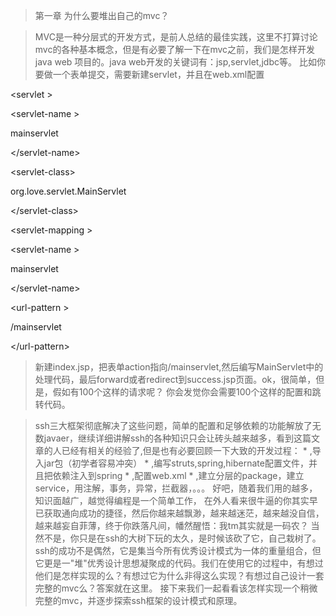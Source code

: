 > 第一章  为什么要堆出自己的mvc？

> MVC是一种分层式的开发方式，是前人总结的最佳实践，这里不打算讨论mvc的各种基本概念，但是有必要了解一下在mvc之前，我们是怎样开发java
web 项目的。java web开发的关键词有：jsp,servlet,jdbc等。
> 比如你要做一个表单提交，需要新建servlet，并且在web.xml配置

> 

&lt;servlet &gt;


> > 

&lt;servlet-name &gt;

mainservlet 

&lt;/servlet-name&gt;


> > 

&lt;servlet-class&gt;

org.love.servlet.MainServlet

&lt;/servlet-class&gt;



> 

&lt;servlet-mapping &gt;


> 

&lt;servlet-name &gt;

mainservlet 

&lt;/servlet-name&gt;


> > 

&lt;url-pattern &gt;

/mainservlet

&lt;/url-pattern&gt;



> </servlet-mapping >

> 新建index.jsp，把表单action指向/mainservlet,然后编写MainServlet中的处理代码，最后forward或者redirect到success.jsp页面。ok，很简单，但是，假如有100个这样的请求呢？ 你会发觉你会需要100个这样的配置和跳转代码。

> ssh三大框架彻底解决了这些问题，简单的配置和足够依赖的功能解放了无数javaer，继续详细讲解ssh的各种知识只会让砖头越来越多，看到这篇文章的人已经有相关的经验了,但是也有必要回顾一下大致的开发过程：
    * ,导入jar包（初学者容易冲突）
    * ,编写struts,spring,hibernate配置文件，并且把依赖注入到spring
    * ,配置web.xml
    * ,建立分层的package，建立service，用注解，事务，异常，拦截器，。。。
好吧，随着我们用的越多，知识面越广，越觉得编程是一个简单工作，
在外人看来很牛逼的你其实早已获取通向成功的捷径，然后你越来越飘渺，越来越迷茫，越来越没自信，越来越妄自菲薄，终于你跌落凡间，幡然醒悟：我tm其实就是一码农？
> 当然不是，你只是在ssh的大树下玩的太久，是时候该砍了它，自己栽树了。
> ssh的成功不是偶然，它是集当今所有优秀设计模式为一体的重量组合，但它更是一"堆"优秀设计思想凝聚成的代码。我们在使用它的过程中，有想过他们是怎样实现的么？有想过它为什么非得这么实现？有想过自己设计一套完整的mvc么？答案就在这里。
接下来我们一起看看该怎样实现一个稍微完整的mvc，并逐步探索ssh框架的设计模式和原理。